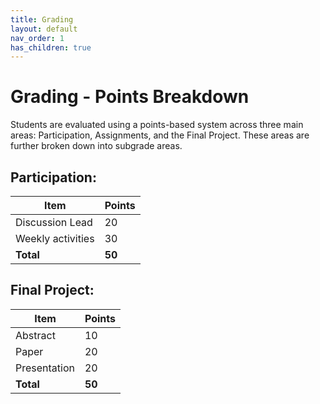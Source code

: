 ```yaml
---
title: Grading
layout: default
nav_order: 1
has_children: true
---
```


# Grading - Points Breakdown

Students are evaluated using a points-based system across three main areas: Participation, Assignments, and the Final Project. These areas are further broken down into subgrade areas.

## Participation:

| Item                   | Points |
|------------------------|--------|
| Discussion Lead        | 20     |
| Weekly activities      | 30     |
| **Total**              | **50** |


## Final Project:

| Item                              | Points |
|-----------------------------------|--------|
| Abstract                          | 10     |
| Paper                             | 20     |
| Presentation                      | 20     |
| **Total**                         | **50** |
